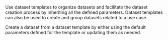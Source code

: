 Use dataset templates to organize datasets and facilitate the dataset creation process by inheriting all the defined parameters. Dataset templates can also be used to create and group datasets related to a use case.

Create a dataset from a dataset template by either using the default parameters defined for the template or updating them as needed.


